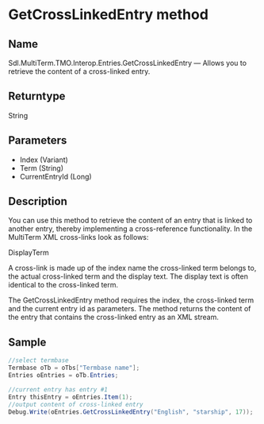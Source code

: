#  GetCrossLinkedEntry method


## Name

Sdl.MultiTerm.TMO.Interop.Entries.GetCrossLinkedEntry —          Allows you to retrieve the content of a cross-linked entry.

## Returntype

String

## Parameters

* Index (Variant)
* Term (String)
* CurrentEntryId (Long)

## Description

You can use this method to retrieve the content of an entry that is linked to another entry, thereby implementing a cross-reference functionality. In the MultiTerm XML cross-links look as follows:

DisplayTerm

A cross-link is made up of the index name the cross-linked term belongs to, the actual cross-linked term and the display text. The display text is often identical to the cross-linked term.

The GetCrossLinkedEntry method requires the index, the cross-linked term and the current entry id as parameters. The method returns the content of the entry that contains the cross-linked entry as an XML stream.


## Sample


```cs
//select termbase
Termbase oTb = oTbs["Termbase name"];
Entries oEntries = oTb.Entries;

//current entry has entry #1
Entry thisEntry = oEntries.Item(1);
//output content of cross-linked entry
Debug.Write(oEntries.GetCrossLinkedEntry("English", "starship", 17));
```


